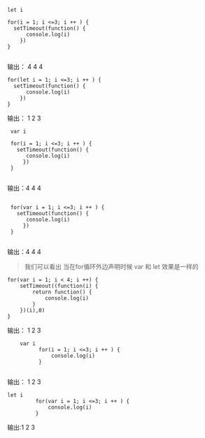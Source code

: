 
```
let i

for(i = 1; i <=3; i ++ ) {
  setTimeout(function() {
      console.log(i)
    })
}


```
输出： 4 4 4



```
for(let i = 1; i <=3; i ++ ) {
  setTimeout(function() {
      console.log(i)
    })
}
```
输出： 1 2 3


```
 var i

 for(i = 1; i <=3; i ++ ) {
   setTimeout(function() {
      console.log(i)
     })
 }


```
输出：4 4 4


```

 for(var i = 1; i <=3; i ++ ) {
   setTimeout(function() {
      console.log(i)
     })
 }


```
输出：4 4 4



> 我们可以看出 当在for循环外边声明时候 var 和 let 效果是一样的

```
for(var i = 1; i < 4; i ++) {
    setTimeout((function(i) {
        return function() {
            console.log(i)
        }
    })(i),0)
}
```
输出： 1 2 3

```
    var i
          for(i = 1; i <=3; i ++ ) {
              console.log(i)
          }


```
输出： 1 2 3



```
let i
         for(var i = 1; i <=3; i ++ ) {
             console.log(i)
         }
```


输出:1 2 3
